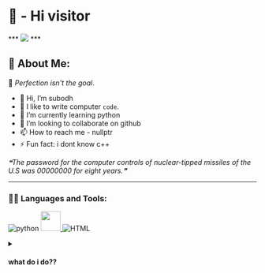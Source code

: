 <!-- Copyright by Subodh (hiddenuser-sk) 2024 - Present. All Rights Reserved. -->
<h1>👋 - Hi visitor</h1>
***
<img src="https://readme-typing-svg.demolab.com?font=Fira+Code&size=50&duration=1500&pause=2000&color=20F77B&width=850&height=100&lines=Have+A+Look+Around;Everything+is+useless;Thank+you+for+being+here.">
***

## 💫 About Me:<br>
🔭 _Perfection isn't the goal_.<br>
- 👋 Hi, I’m subodh<br>
- 👀  I like to write computer `code`.<br>
- 🌱 I’m currently learning python<br>
- 💞️ I’m looking to collaborate on github<br>
- 📫 How to reach me - nullptr<br>
- ⚡ Fun fact: i dont know c++<br>


<!--STARTS_HERE_QUOTE_README-->
<i>❝The password for the computer controls of nuclear-tipped missiles of the U.S was 00000000 for eight years.❞</i>
<!--ENDS_HERE_QUOTE_README-->

***
<h3 align="left" title="...and I'm happy to see you here :)">🧑‍💻 Languages and Tools: </h3>
    <p align="left"> 
            <img src="https://cdn.jsdelivr.net/gh/offensive-vk/Icons@master/python/python-original.svg" alt="python" width="40" height="40" /> </a> 
        <a href="https://github.com/" target="_blank" rel="noreferrer">
            <img src="https://cdn.jsdelivr.net/gh/offensive-vk/Icons@master/github/github-original.svg" height="40" width="40" /> </a>
            <img src="https://upload.wikimedia.org/wikipedia/commons/thumb/6/61/HTML5_logo_and_wordmark.svg/220px-HTML5_logo_and_wordmark.svg.png" height="40" width="40" alt="HTML">
                </p>
                <details>
                <hr>
    <a href="https://github.com/hiddenuser-sk">
  <summary><h4>💻 Click here to See Cool Stuff ⬇️</h4></summary>
<h1 align="center">Work in progress</h1>
<p align="center">Other features are in progress, feel free to follow me to discover them.</p>
<p align="center">
  <img align="center" src="https://o.charles-chrismann.fr/trigger" alt="work in progress" width="256" />
</p>
 <summary><h4>💻Wanna see some cool stuff??⬇️</h4></summary>
    <a href="https://github.com/hiddenuser-sk">
       <picture>
        <source media="(prefers-color-scheme: dark)" srcset="https://ssr-contributions-svg.vercel.app/_/hiddenuser-sk?chart=3dbar&gap=0.6&scale=2&flatten=2&animation=wave&animation_duration=4&animation_delay=0.06&animation_amplitude=24&animation_frequency=0.1&animation_wave_center=0_3&format=svg&weeks=34&theme=native&dark=true">
        <source media="(prefers-color-scheme: light)" srcset="https://ssr-contributions-svg.vercel.app/_/hiddenuser-sk?chart=3dbar&gap=0.6&scale=2&flatten=2&animation=wave&animation_duration=4&animation_delay=0.06&animation_amplitude=24&animation_frequency=0.1&animation_wave_center=0_3&format=svg&weeks=34&theme=native">
        <img alt="" src="[https://ssr-contributions-svg.vercel.app/_/offensive-vk?chart=3dbar&flatten=1&weeks=40&animation=wave&format=svg&gap=0.6&animation_frequency=0.2&animation_amplitude=20&theme=pink](https://ssr-contributions-svg.vercel.app/_/hiddenuser-sk?chart=3dbar&gap=0.6&scale=2&flatten=2&animation=wave&animation_duration=4&animation_delay=0.06&animation_amplitude=24&animation_frequency=0.1&animation_wave_center=0_3&format=svg&weeks=34&theme=native)">
      </picture>
    </a>
    ***
<details>
    <summary><h4>🐍 Do you like snakes? ✅</h4></summary>
    <div align="center">
      <picture>
        <source media="(prefers-color-scheme: dark)" srcset="https://github.com/offensive-vk/offensive-vk/blob/master/assets/github-snake-dark.svg" height=250 width=850 alt="snake" />
        <source media="(prefers-color-scheme: light)" srcset="https://github.com/offensive-vk/offensive-vk/blob/master/assets/github-snake-light.svg" height=250 width=850 alt="snake" />
        <img src="https://github.com/offensive-vk/offensive-vk/blob/master/assets/github-snake.gif" height=250 width=850 alt="snake" />
     </picture>
    </div>
</details>
         <summary><h4>what do i do??</h4></summary>
        ctrl + c<br>
        ctrl+v
<p align="center">
  <i>&copy; <a href="https://github.com/hiddenuser-sk/">Subodh </a> 2024 - Present</i><br>
  <i>Licensed under <a href="https://mit-license.org/">MIT</a></i><br>
  <img src="https://i.ibb.co/4KtpYxb/octocat-clean-mini.png" /><br>
  <kbd>Thanks for visiting :)</kbd>
    <p align="center">
  <a href="https://github.com/hiddenuser-sk">See ya <3</a>
</p>
</p>

<!-- Copyright by Subodh (hiddenuser-sk) 2024 - Present. All Rights Reserved. -->
